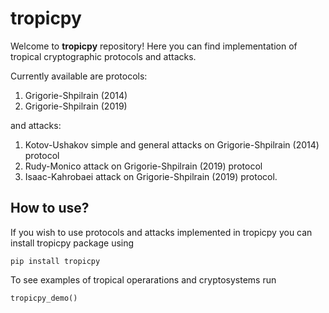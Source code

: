 # tropicpy

Welcome to **tropicpy** repository! Here you can find implementation of tropical cryptographic protocols and attacks. 

Currently available are protocols:
1. Grigorie-Shpilrain (2014)
2. Grigorie-Shpilrain (2019)

and attacks:
1. Kotov-Ushakov simple and general attacks on Grigorie-Shpilrain (2014) protocol
2. Rudy-Monico attack on Grigorie-Shpilrain (2019) protocol
3. Isaac-Kahrobaei attack on Grigorie-Shpilrain (2019) protocol.

## How to use?
If you wish to use protocols and attacks implemented in tropicpy you can install tropicpy package using

    pip install tropicpy
To see examples of tropical operarations and cryptosystems run

    tropicpy_demo()